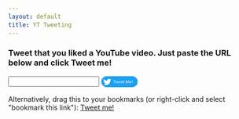 ```yaml
---
layout: default
title: YT Tweeting
---
```

<script src="dentist.min.js"></script>
<script src="generate-tweet.js"></script>

### Tweet that you liked a YouTube video. Just paste the URL below and click Tweet me!

<div>
<input id="yt-url-textbox" />
<a href="javascript:open_tweet_dialog(document.getElementById('yt-url-textbox').value,'AIzaSyCWi1MRJNSoxmu4XsUFwJDBj01ND_vP76U')"><img src="tweetme-button.png" style="width:75px;height:25px;vertical-align:middle;"></img></a>
</div>

Alternatively, drag this to your bookmarks (or right-click and select "bookmark this link"): <a href="javascript:window.open('https://nathaniel.fitzenrider.com/like-tweet-generator/?vidurl='+encodeURIComponent(document.URL))">Tweet me!</a>

<script>
var currentURL = document.URL;
var params = currentURL.extract();
if (typeof decodeURIComponent(params.vidurl) === 'string' || decodeURIComponent(params.vidurl) instanceof String) {
    open_tweet_dialog(decodeURIComponent(params.vidurl), 'AIzaSyCWi1MRJNSoxmu4XsUFwJDBj01ND_vP76U', false);
}
</script>